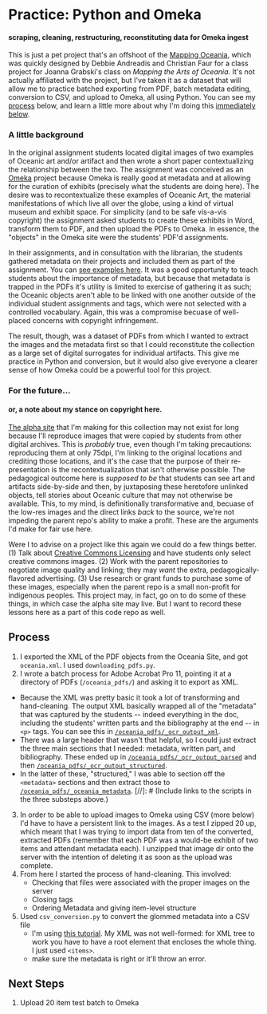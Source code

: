 # Practice: Python and Omeka
#### scraping, cleaning, restructuring, reconstituting data for Omeka ingest

This is just a pet project that's an offshoot of the [Mapping Oceania](http://www.mappingoceaniadenison.org/), which was quickly designed by Debbie Andreadis and Christian Faur for a class project for Joanna Grabski's class on _Mapping the Arts of Oceania_. It's not actually affiliated with the project, but I've taken it as a dataset that will allow me to practice batched exporting from PDF, batch metadata editing, conversion to CSV, and upload to Omeka, all using Python. You can see my [process](#process) below, and learn a little more about why I'm doing this [immediately below](#a-little-background). 

### A little background
In the original assignment students located digital images of two examples of Oceanic art and/or artifact and then wrote a short paper contextualizing the relationship between the two. The assignment was conceived as an [Omeka](http://omeka.org/) project because Omeka is really good at metadata and at allowing for the curation of exhibits (precisely what the students are doing here). The desire was to recontextualize these examples of Oceanic Art, the material manifestations of which live all over the globe, using a kind of virtual museum and exhibit space. For simplicity (and to be safe vis-a-vis copyright) the assignment asked students to create these exhibits in Word, transform them to PDF, and then upload the PDFs to Omeka. In essence, the "objects" in the Omeka site were the students' PDF'd assignments. 

In their assignments, and in consultation with the librarian, the students gathered metadata on their projects and included them as part of the assignment. You can [see examples here](http://www.mappingoceaniadenison.org/items/browse?collection=1). It was a good opportunity to teach students about the importance of metadata, but because that metadata is trapped in the PDFs it's utility is limited to exercise of gathering it as such; the Oceanic objects aren't able to be linked with one another outside of the individual student assignments and tags, which were not selected with a controlled vocabulary. Again, this was a compromise becuase of well-placed concerns with copyright infringement.

The result, though, was a dataset of PDFs from which I wanted to extract the images and the metadata first so that I could reconstitute the collection as a large set of digital surrogates for individual artifacts. This give me practice in Python and conversion, but it would also give everyone a clearer sense of how Omeka could be a powerful tool for this project. 

### For the future...
#### or, a note about my stance on copyright here.
[The alpha site](http://www.alpha.mappingoceaniadenison.org/) that I'm making for this collection may not exist for long because I'll reproduce images that were copied by students from other digital archives. This is _probably_ true, even though I'm taking precautions: reproducing them at only 75dpi, I'm linking to the original locations and crediting those locations, and it's the case that the purpose of their re-presentation is the recontextualization that isn't otherwise possible. The pedagogical outcome here is _supposed to be_ that students can see art and artifacts side-by-side and then, by juxtaposing these heretofore unlinked objects, tell stories about Oceanic culture that may not otherwise be available. This, to my mind, is definitionally transformative and, becuase of the low-res images and the direct links _back_ to the source, we're not impeding the parent repo's ability to make a profit. These are the arguments I'd make for fair use here. 

Were I to advise on a project like this again we could do a few things better. (1) Talk about [Creative Commons Licensing](https://creativecommons.org/) and have students only select creative commons images. (2) Work with the parent repositories to negotiate image quality and linking; they may *want* the extra, pedagogically-flavored advertising. (3) Use research or grant funds to purchase some of these images, especially when the parent repo is a small non-profit for indigenous peoples. This project may, in fact, go on to do some of these things, in which case the alpha site may live. But I want to record these lessons here as a part of this code repo as well. 

## Process
1. I exported the XML of the PDF objects from the Oceania Site, and got `oceania.xml`. I used `downloading_pdfs.py`. 
2. I wrote a batch process for Adobe Acrobat Pro 11, pointing it at a directory of PDFs (`/oceania_pdfs/`) and asking it to export as XML.
  * Because the XML was pretty basic it took a lot of transforming and hand-cleaning. The output XML basically wrapped all of the "metadata" that was captured by the students -- indeed everything in the doc, including the students' written parts and the bibliography at the end -- in `<p>` tags. You can see this in [`/oceania_pdfs/_ocr_output_xml`](https://github.com/jacobheil/oceania/tree/master/oceania_pdfs/_ocr_output_xml).
  * There was a large header that wasn't that helpful, so I could just extract the three main sections that I needed: metadata, written part, and bibliography. These ended up in [`/oceania_pdfs/_ocr_output_parsed`](https://github.com/jacobheil/oceania/tree/master/oceania_pdfs/_ocr_output_parsed) and then [`/oceania_pdfs/_ocr_output_structured`](https://github.com/jacobheil/oceania/tree/master/oceania_pdfs/_ocr_output_structured).
  * In the latter of these, "structured," I was able to section off the `<metadata>` sections and then extract those to [`/oceania_pdfs/_oceania_metadata`](https://github.com/jacobheil/oceania/tree/master/oceania_pdfs/_oceania_metadata).
[//]: # (Include links to the scripts in the three substeps above.)
3. In order to be able to upload images to Omeka using CSV (more below) I'd have to have a persistent link to the images. As a test I zipped 20 up, which meant that I was trying to import data from ten of the converted, extracted PDFs (remember that each PDF was a would-be exhibit of two items and attendant metadata each). I unzipped that image dir onto the server with the intention of deleting it as soon as the upload was complete. 
4. From here I started the process of hand-cleaning. This involved:
    * Checking that files were associated with the proper images on the server
    * Closing tags
    * Ordering Metadata and giving item-level structure
5. Used `csv_conversion.py` to convert the glommed metadata into a CSV file
	* I'm using [this tutorial](http://blog.appliedinformaticsinc.com/how-to-parse-and-convert-xml-to-csv-using-python/). My XML was not well-formed: for XML tree to work you have to have a root element that encloses the whole thing. I just used `<items>`.
	* make sure the metadata is right or it'll throw an error. 

## Next Steps
1. Upload 20 item test batch to Omeka 


